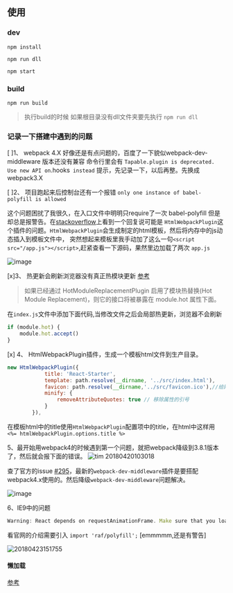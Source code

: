 ## 使用

### dev

``` shell
npm install

npm run dll

npm start
```

### build

```shell
npm run build

```

> 执行build的时候 如果根目录没有dll文件夹要先执行 `npm run dll` 


### 记录一下搭建中遇到的问题

 [ ]1、 webpack 4.X 好像还是有点问题的，百度了一下貌似webpack-dev-middleware 版本还没有兼容 命令行里会有 ` Tapable.plugin is deprecated. Use new API on `.hooks` instead` 提示，先记录一下，以后再整。先换成webpack3.X

 [ ]2、 项目跑起来后控制台还有一个报错 `only one instance of babel-polyfill is allowed`

 这个问题困扰了我很久，在入口文件中明明只require了一次 babel-polyfill 但是却总是报警告。在[stackoverflow](https://stackoverflow.com/questions/43902416/only-one-instance-of-babel-polyfill-is-allowed-error)上看到一个回复说可能是 `HtmlWebpackPlugin`这个插件的问题。`HtmlWebpackPlugin`会生成制定的html模板，然后将内存中的js动态插入到模板文件中， 突然想起来模板里我手动加了这么一句`<script src="/app.js"></script>`,赶紧查看一下源码，果然里边加载了两次 `app.js`

 ![image](https://user-images.githubusercontent.com/15223986/39112399-fa50a68c-470a-11e8-9170-02b2b2962672.png)

 [x]3、 热更新会刷新浏览器没有真正热模块更新 [参考](http://www.css88.com/doc/webpack/api/hot-module-replacement/)

>如果已经通过 HotModuleReplacementPlugin 启用了模块热替换(Hot Module Replacement)，则它的接口将被暴露在 module.hot 属性下面。

在`index.js`文件中添加下面代码,当修改文件之后会局部热更新，浏览器不会刷新

```js
if (module.hot) {
    module.hot.accept()
}
```

[x] 4、 HtmlWebpackPlugin插件，生成一个模板html文件到生产目录。

``` js
new HtmlWebpackPlugin({
            title: 'React-Starter',
            template: path.resolve(__dirname, '../src/index.html'),
            favicon: path.resolve(__dirname,'../src/favicon.ico'),//给网站加上小图标
            minify: {
                removeAttributeQuotes: true // 移除属性的引号
            }
        }),
```
在模板html中的title使用`HtmlWebpackPlugin`配置项中的title，在html中这样用 `<%= htmlWebpackPlugin.options.title %>`


5、最开始用webpack4的时候遇到第一个问题，就把webpack降级到3.8.1版本了，然后就会报下面的错误。
![tim 20180420103018](https://user-images.githubusercontent.com/15223986/39027738-de813250-4485-11e8-9e1b-9b7234de30b4.jpg)

查了官方的issue [#295](https://github.com/webpack/webpack-dev-middleware/issues/295)，最新的`webpack-dev-middleware`插件是要搭配webpack4.x使用的。然后降级`webpack-dev-middleware`问题解决。

![image](https://user-images.githubusercontent.com/15223986/39027802-2d92c976-4486-11e8-9559-b539e6e40187.png)

 6、IE9中的问题

 ```js
 Warning: React depends on requestAnimationFrame. Make sure that you load a polyfill in older browsers. https://fb.me/react-polyfills
 ```

 看官网的介绍需要引入 `import 'raf/polyfill';` [emmmmm,还是有警告]

 ![20180423151755](https://user-images.githubusercontent.com/15223986/39111968-9a9a88bc-4709-11e8-85e5-4d12fefa46ad.jpg)

#### 懒加载 

[参考](https://reacttraining.com/react-router/web/guides/code-splitting)

